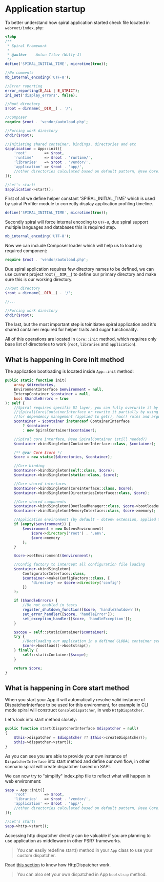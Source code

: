 # Application startup
To better understand how spiral application started check file located in `webroot/index.php`:

```php
<?php
/**
 * Spiral Framework
 *
 * @author    Anton Titov (Wolfy-J)
 */
define('SPIRAL_INITIAL_TIME', microtime(true));

//No comments
mb_internal_encoding('UTF-8');

//Error reporting
error_reporting(E_ALL | E_STRICT);
ini_set('display_errors', false);

//Root directory
$root = dirname(__DIR__) . '/';

//Composer
require $root . 'vendor/autoload.php';

//Forcing work directory
chdir($root);

//Initiating shared container, bindings, directories and etc
$application = App::init([
    'root'        => $root,
    'runtime'     => $root . 'runtime/',
    'libraries'   => $root . 'vendor/',
    'application' => $root . 'app/',
    //other directories calculated based on default pattern, @see Core::__constructor()
]);

//Let's start!
$application->start();
```

First of all we define helper constant 'SPIRAL_INITIAL_TIME' which is used by spiral Profiler module to correctly display application profiling timeline.

```php
define('SPIRAL_INITIAL_TIME', microtime(true));
```

Secondly spiral will force internal encoding to `UTF-8`, due spiral support multiple languages and databases this is required step.

```php
mb_internal_encoding('UTF-8');
```

Now we can include Composer loader which will help us to load any required component:

```php
require $root . 'vendor/autoload.php';
```

Due spiral application requires few directory names to be defined, we can use current project root (`__DIR__`) to define our primary directory and make sure this is our working directory.

```php
//Root directory
$root = dirname(__DIR__) . '/';

//...

//Forcing work directory
chdir($root);
```

The last, but the most important step is toinitiatee spiral application and it's shared container required for helper traits and sugar functionality. 

All of this operations are located in `Core::init` method, which requires only base list of directories to work (`root`, `libraries` and `application`).

## What is happening in Core init method
The application bootloading is located inside `App::init` method:

```php
public static function init(
    array $directories,
    EnvironmentInterface $environment = null,
    InteropContainer $container = null,
    bool $handleErrors = true
): self {
    //Spiral requires specific DI layer, you can fully overwrite it by providing
    //\Spiral\Core\ContainerInterface or rewrite it partially by using outer Interop compatible
    //for dependency management (applied to get(), has() rules and argument resolution).
    $container = $container instanceof ContainerInterface
        ? $container
        : new SpiralContainer($container);

    //Spiral core interface, @see SpiralContainer (still needed?)
    $container->bindSingleton(ContainerInterface::class, $container);

    /** @var Core $core */
    $core = new static($directories, $container);

    //Core binding
    $container->bindSingleton(self::class, $core);
    $container->bindSingleton(static::class, $core);

    //Core shared interfaces
    $container->bindSingleton(CoreInterface::class, $core);
    $container->bindSingleton(DirectoriesInterface::class, $core);

    //Core shared components
    $container->bindSingleton(BootloadManager::class, $core->bootloader);
    $container->bindSingleton(MemoryInterface::class, $core->memory);

    //Application environment (by default - dotenv extension, applied to all env() functions!)
    if (empty($environment)) {
        $environment = new DotenvEnvironment(
            $core->directory('root') . '.env',
            $core->memory
        );
    }

    $core->setEnvironment($environment);

    //Config factory to intercept all configuration file loading
    $container->bindSingleton(
        ConfiguratorInterface::class,
        $container->make(ConfigFactory::class, [
            'directory' => $core->directory('config')
        ])
    );

    if ($handleErrors) {
        //Do not enabled in tests
        register_shutdown_function([$core, 'handleShutdown']);
        set_error_handler([$core, 'handleError']);
        set_exception_handler([$core, 'handleException']);
    }

    $scope = self::staticContainer($container);
    try {
        //Bootloading our application in a defined GLOBAL container scope
        $core->bootload()->bootstrap();
    } finally {
        self::staticContainer($scope);
    }

    return $core;
}
```

## What is happening in Core start method
When you start your App it will automatically resolve valid instance of DispatcherInterface to be used for this environment, for example in CLI mode spiral will construct `ConsoleDispatcher`, in web `HttpDispatcher`.

Let's look into start method closely:

```php
public function start(DispatcherInterface $dispatcher = null)
{
    $this->dispatcher = $dispatcher ?? $this->createDispatcher();
    $this->dispatcher->start();
}
```

As you can see you are able to provide your own instance of `DispatcherInterface` into start method and define our own flow, in other scenario spiral will create dispatcher based on SAPI.

We can now try to "simplify" index.php file to reflect what will happen in web environment:

```php
$app = App::init([
    'root'        => $root,
    'libraries'   => $root . 'vendor/',
    'application' => $root . 'app/',
    //other directories calculated based on default pattern, @see Core::__constructor()
]);

//Let's start!
$app->http->start();
```

Accessing http dispatcher directly can be valuable if you are planning to use application as middleware in other PSR7 frameworks.

> You can easily redefine start() method in your `App` class to use your custom dispatcher.

Read [this section](/http/flow.md) to know how HttpDispatcher work.

> You can also set your own dispatched in App `bootstrap` method.